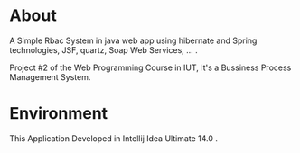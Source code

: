 # About

A Simple Rbac System in java web app using hibernate and Spring technologies, JSF, quartz, Soap Web Services, ... .

Project #2 of the Web Programming Course in IUT, It's a Bussiness Process Management System.

# Environment

This Application Developed in Intellij Idea Ultimate 14.0 .
